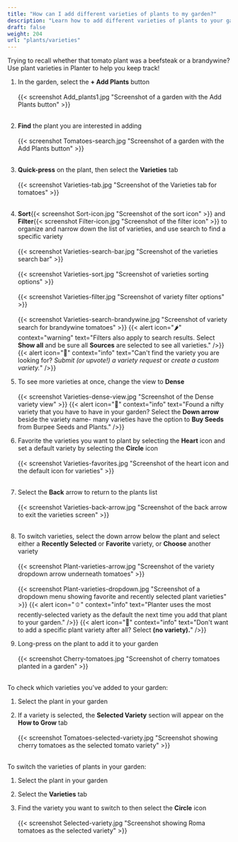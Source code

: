 ```yaml
---
title: "How can I add different varieties of plants to my garden?"
description: "Learn how to add different varieties of plants to your garden"
draft: false
weight: 204
url: "plants/varieties"
---
```


Trying to recall whether that tomato plant was a beefsteak or a brandywine?<br />
Use plant varieties in Planter to help you keep track!

1. In the garden, select the **+ Add Plants** button<br /><br />
{{< screenshot Add_plants1.jpg "Screenshot of a garden with the Add Plants button" >}}<br /><br />

2. **Find** the plant you are interested in adding<br /><br />
{{< screenshot Tomatoes-search.jpg "Screenshot of a garden with the Add Plants button" >}}<br /><br />

3. **Quick-press** on the plant, then select the **Varieties** tab<br /><br />
{{< screenshot Varieties-tab.jpg "Screenshot of the Varieties tab for tomatoes" >}}<br /><br />

4. **Sort**{{< screenshot Sort-icon.jpg "Screenshot of the sort icon" >}} and **Filter**{{< screenshot Filter-icon.jpg "Screenshot of the filter icon" >}} to organize and narrow down the list of varieties, and use search to find a specific variety<br /><br />
{{< screenshot Varieties-search-bar.jpg "Screenshot of the varieties search bar" >}}<br /><br />
{{< screenshot Varieties-sort.jpg "Screenshot of varieties sorting options" >}}<br /><br />
{{< screenshot Varieties-filter.jpg "Screenshot of variety filter options" >}}<br /><br />
{{< screenshot Varieties-search-brandywine.jpg "Screenshot of variety search for brandywine tomatoes" >}}
{{< alert icon="🌶️" context="warning" text="Filters also apply to search results. Select **Show all** and be sure all **Sources** are selected to see all varieties." />}}
{{< alert icon="🌱" context="info" text="Can't find the variety you are looking for? *Submit (or upvote!) a variety request* or *create a custom variety.*" />}}

5. To see more varieties at once, change the view to **Dense**<br /><br />
{{< screenshot Varieties-dense-view.jpg "Screenshot of the Dense variety view" >}}
{{< alert icon="🍅" context="info" text="Found a nifty variety that you have to have in your garden? Select the **Down arrow** beside the variety name- many varieties have the option to **Buy Seeds** from Burpee Seeds and Plants." />}}

6. Favorite the varieties you want to plant by selecting the **Heart** icon and set a default variety by selecting the **Circle** icon<br /><br />
{{< screenshot Varieties-favorites.jpg "Screenshot of the heart icon and the default icon for varieties" >}}<br /><br />

7. Select the **Back** arrow to return to the plants list<br /><br />
{{< screenshot Varieties-back-arrow.jpg "Screenshot of the back arrow to exit the varieties screen" >}}<br /><br />

8. To switch varieties, select the down arrow below the plant and select either a **Recently Selected** or **Favorite** variety, or **Choose** another variety<br /><br />
{{< screenshot Plant-varieties-arrow.jpg "Screenshot of the variety dropdown arrow underneath tomatoes" >}}<br /><br />
{{< screenshot Plant-varieties-dropdown.jpg "Screenshot of a dropdown menu showing favorite and recently selected plant varieties" >}}
{{< alert icon="🫑" context="info" text="Planter uses the most recently-selected variety as the default the next time you add that plant to your garden." />}}
{{< alert icon="🧄" context="info" text="Don't want to add a specific plant variety after all? Select **(no variety).**" />}}

9. Long-press on the plant to add it to your garden<br /><br />
{{< screenshot Cherry-tomatoes.jpg "Screenshot of cherry tomatoes planted in a garden" >}}<br /><br />

To check which varieties you've added to your garden:
1. Select the plant in your garden

2. If a variety is selected, the **Selected Variety** section will appear on the **How to Grow** tab<br /><br />
{{< screenshot Tomatoes-selected-variety.jpg "Screenshot showing cherry tomatoes as the selected tomato variety" >}}<br /><br />

To switch the varieties of plants in your garden:
1. Select the plant in your garden

2. Select the **Varieties** tab

3. Find the variety you want to switch to then select the **Circle** icon<br /><br />
{{< screenshot Selected-variety.jpg "Screenshot showing Roma tomatoes as the selected variety" >}}
